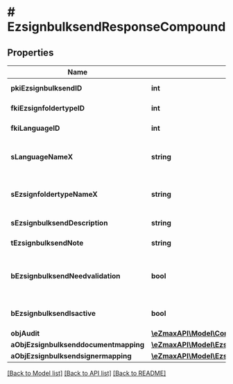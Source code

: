 # # EzsignbulksendResponseCompound

## Properties

Name | Type | Description | Notes
------------ | ------------- | ------------- | -------------
**pkiEzsignbulksendID** | **int** | The unique ID of the Ezsignbulksend |
**fkiEzsignfoldertypeID** | **int** | The unique ID of the Ezsignfoldertype. |
**fkiLanguageID** | **int** | The unique ID of the Language.  Valid values:  |Value|Description| |-|-| |1|French| |2|English| |
**sLanguageNameX** | **string** | The Name of the Language in the language of the requester |
**sEzsignfoldertypeNameX** | **string** | The name of the Ezsignfoldertype in the language of the requester |
**sEzsignbulksendDescription** | **string** | The description of the Ezsignbulksend |
**tEzsignbulksendNote** | **string** | Note about the Ezsignbulksend |
**bEzsignbulksendNeedvalidation** | **bool** | Whether the Ezsigntemplatepackage was automatically modified and needs a manual validation |
**bEzsignbulksendIsactive** | **bool** | Whether the Ezsignbulksend is active or not |
**objAudit** | [**\eZmaxAPI\Model\CommonAudit**](CommonAudit.md) |  |
**aObjEzsignbulksenddocumentmapping** | [**\eZmaxAPI\Model\EzsignbulksenddocumentmappingResponseCompound[]**](EzsignbulksenddocumentmappingResponseCompound.md) |  |
**aObjEzsignbulksendsignermapping** | [**\eZmaxAPI\Model\EzsignbulksendsignermappingResponse[]**](EzsignbulksendsignermappingResponse.md) |  |

[[Back to Model list]](../../README.md#models) [[Back to API list]](../../README.md#endpoints) [[Back to README]](../../README.md)
